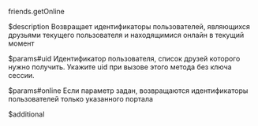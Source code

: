 friends.getOnline

$description
Возвращает идентификаторы пользователей, являющихся друзьями текущего пользователя и находящимися онлайн в текущий момент

$params#uid
Идентификатор пользователя, список друзей которого нужно получить. Укажите uid при вызове этого метода без ключа сессии.

$params#online
Если параметр задан, возвращаются идентификаторы пользователей только указанного портала

$additional
